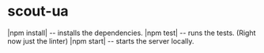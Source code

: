 # scout-ua
|npm install| -- installs the dependencies.
|npm test| -- runs the tests.  (Right now just the linter)
|npm start| -- starts the server locally.
